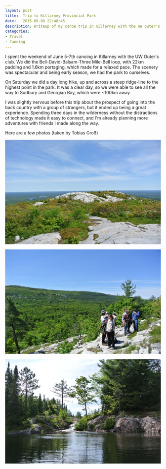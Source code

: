```yaml
---
layout: post
title:  Trip to Killarney Provincial Park
date:   2015-06-08 22:48:45
description: Writeup of my canoe trip in Killarney with the UW outer's club.
categories:
- Travel
- Canoing
---
```


I spent the weekend of June 5-7th canoing in Killarney with the UW Outer's club. We did the Bell-David-Balsam-Three Mile-Bell loop, with 22km padding and 1.6km portaging, which made for a relaxed pace. The scenery was spectacular and being early season, we had the park to ourselves.  

On Saturday we did a day long hike, up and across a steep ridge-line to the highest point in the park. It was a clear day, so we were able to see all the way to Sudbury and Georgian Bay, which were ~100km away.

I was slightly nervous before this trip about the prospect of going into the back country with a group of strangers, but it ended up being a great experience. Spending three days in the wilderness without the distractions of technology made it easy to connect, and I'm already planning more adventures with friends I made along the way.

Here are a few photos (taken by Tobias Groß)

![](/assets/img/killarney-ridge.jpg)

![](/assets/img/killarney-ridge2.jpg)

![](/assets/img/killarney-waterfall.jpg)